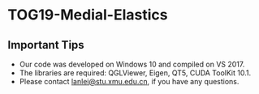 # TOG19-Medial-Elastics

## Important Tips
* Our code was developed on Windows 10 and compiled on VS 2017.<br>
* The libraries are required: QGLViewer, Eigen, QT5, CUDA ToolKit 10.1.<br>
* Please contact lanlei@stu.xmu.edu.cn, if you have any questions.
